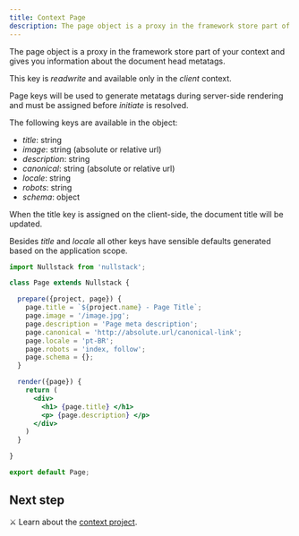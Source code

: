 ```yaml
---
title: Context Page
description: The page object is a proxy in the framework store part of your context and gives you information about the document head metatags
---
```


The page object is a proxy in the framework store part of your context and gives you information about the document head metatags.

This key is *readwrite* and available only in the *client* context.

Page keys will be used to generate metatags during server-side rendering and must be assigned before *initiate* is resolved.

The following keys are available in the object:

- *title*: string
- *image*: string (absolute or relative url)
- *description*: string
- *canonical*: string (absolute or relative url)
- *locale*: string
- *robots*: string
- *schema*: object

When the title key is assigned on the client-side, the document title will be updated.

Besides *title* and *locale* all other keys have sensible defaults generated based on the application scope.

```jsx
import Nullstack from 'nullstack';

class Page extends Nullstack {

  prepare({project, page}) {
    page.title = `${project.name} - Page Title`;
    page.image = '/image.jpg';
    page.description = 'Page meta description';
    page.canonical = 'http://absolute.url/canonical-link';
    page.locale = 'pt-BR';
    page.robots = 'index, follow';
    page.schema = {};
  }

  render({page}) {
    return (
      <div>
        <h1> {page.title} </h1>
        <p> {page.description} </p>
      </div>
    )
  }

}

export default Page;
```

## Next step

⚔ Learn about the [context project](/context-project).